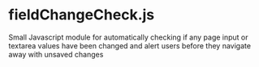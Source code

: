 fieldChangeCheck.js
===================

Small Javascript module for automatically checking if any page input or textarea values have been changed and alert users before they navigate away with unsaved changes
